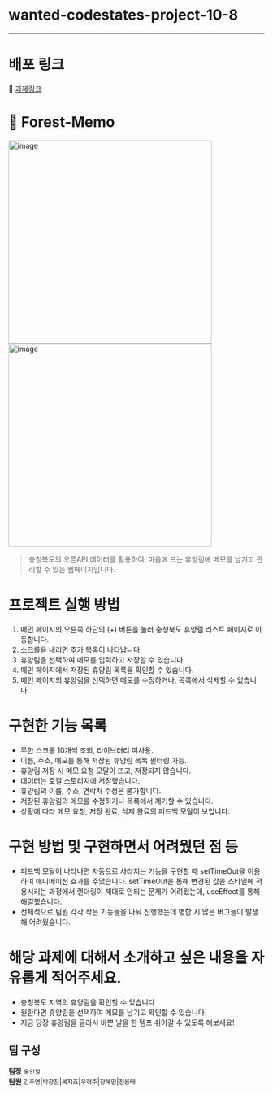 # wanted-codestates-project-10-8
---
#  배포 링크
📎 [과제링크](https://forest-app.herokuapp.com/)

# 🌳 Forest-Memo

<img width="400" alt="image" src="https://user-images.githubusercontent.com/87487161/159153755-c4bfd9ef-74d2-4890-a0e8-be781637c262.gif">
<img width="400" alt="image" src="https://user-images.githubusercontent.com/87487161/159153851-a777e448-c34d-44c8-9d34-bb46c2d85883.gif">



> 충청북도의 오픈API 데이터를 활용하여, 마음에 드는 휴양림에 메모를 남기고 관리할 수 있는 웹페이지입니다.


# 프로젝트 실행 방법
 1. 메인 페이지의 오른쪽 하단의 (+) 버튼을 눌러 충청북도 휴양림 리스트 페이지로 이동합니다.
 2. 스크롤을 내리면 추가 목록이 나타납니다.
 3. 휴양림을 선택하여 메모를 입력하고 저장할 수 있습니다.
 4. 메인 페이지에서 저장된 휴양림 목록을 확인할 수 있습니다.
 5. 메인 페이지의 휴양림을 선택하면 메모를 수정하거나, 목록에서 삭제할 수 있습니다.
 
# 구현한 기능 목록
 - 무한 스크롤 10개씩 조회, 라이브러리 미사용.
 - 이름, 주소, 메모를 통해 저장된 휴양림 목록 필터링 가능.
 - 휴양림 저장 시 메모 요청 모달이 뜨고, 저장되지 않습니다.
 - 데이터는 로컬 스토리지에 저장했습니다.
 - 휴양림의 이름, 주소, 연락처 수정은 불가합니다.
 - 저장된 휴양림의 메모를 수정하거나 목록에서 제거할 수 있습니다.
 - 상황에 따라 메모 요청, 저장 완료, 삭제 완료의 피드백 모달이 보입니다.

 
# 구현 방법 및 구현하면서 어려웠던 점 등
- 피드백 모달이 나타나면 자동으로 사라지는 기능을 구현할 때 setTimeOut을 이용하여 애니메이션 효과를 주었습니다. setTimeOut을 통해 변경된 값을 스타일에 적용시키는 과정에서 렌더링이 제대로 안되는 문제가 어려웠는데, useEffect를 통해 해결했습니다.
- 전체적으로 팀원 각각 작은 기능들을 나눠 진행했는데 병합 시 많은 버그들이 발생해 어려웠습니다.


# 해당 과제에 대해서 소개하고 싶은 내용을 자유롭게 적어주세요.
- 충청북도 지역의 휴양림을 확인할 수 있습니다
- 원한다면 휴양림을 선택하여 메모를 남기고 확인할 수 있습니다.
- 지금 당장 휴양림을 골라서 바쁜 날을 한 템포 쉬어갈 수 있도록 해보세요!


## 팀 구성
**팀장**
`홍인열`
<br/>
**팀원**
`김주영`|`박창진`|`복지호`|`우혁주`|`장혜민`|`전용태`

